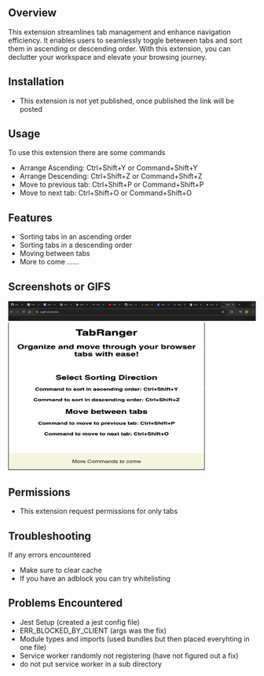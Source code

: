 ## Overview
This extension streamlines tab management and enhance navigation efficiency. It enables users to seamlessly toggle beteween tabs and sort them in ascending or descending order. With this extension, you can declutter your workspace and elevate your browsing journey.

## Installation
- This extension is not yet published, once published the link will be posted

## Usage
To use this extension there are some commands
- Arrange Ascending: Ctrl+Shift+Y or Command+Shift+Y
- Arrange Descending: Ctrl+Shift+Z or Command+Shift+Z
- Move to previous tab: Ctrl+Shift+P or Command+Shift+P
- Move to next tab: Ctrl+Shift+O or Command+Shift+O

## Features
- Sorting tabs in an ascending order
- Sorting tabs in a descending order
- Moving between tabs
- More to come ......

## Screenshots or GIFS
![alt text](demo.gif)
<img src="ExtensionUi.png" alt="Extension UI" width="400" height="300">

## Permissions
- This extension request permissions for only tabs

## Troubleshooting
If any errors encountered
- Make sure to clear cache
- If you have an adblock you can try whitelisting

## Problems Encountered
- Jest Setup (created a jest config file)
- ERR_BLOCKED_BY_CLIENT (args was the fix)
- Module types and imports (used bundles but then placed everyhting in one file)
- Service worker randomly not registering (have not figured out a fix)
- do not put service worker in a sub directory
